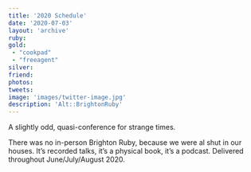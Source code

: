 ```yaml
---
title: '2020 Schedule'
date: '2020-07-03'
layout: 'archive'
ruby:
gold:
 - "cookpad"
 - "freeagent"
silver:
friend:
photos:
tweets:
image: 'images/twitter-image.jpg'
description: 'Alt::BrightonRuby'
---
```


A slightly odd, quasi-conference for strange times.

There was no in-person Brighton Ruby, because we were al shut in our houses. It’s recorded talks, it’s a physical book, it’s a podcast. Delivered throughout June/July/August 2020.
